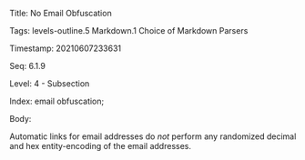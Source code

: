 Title:  No Email Obfuscation

Tags:   levels-outline.5 Markdown.1 Choice of Markdown Parsers

Timestamp: 20210607233631

Seq:    6.1.9

Level:  4 - Subsection

Index:  email obfuscation; 

Body: 

Automatic links for email addresses do *not* perform any randomized decimal and hex entity-encoding of the email addresses.

